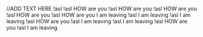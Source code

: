//ADD TEXT HERE
  !asl
  !asl
HOW are you
  !asl
HOW are you
  !asl
HOW are you
  !asl
HOW are you
  !asl
HOW are you
I am leaving
  !asl
I am leaving
  !asl
I am leaving
  !asl
HOW are you
  !asl
I am leaving
  !asl
I am leaving
  !asl
HOW are you
  !asl
I am leaving
